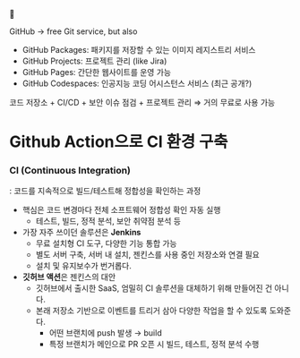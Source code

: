 <aside>
🐣

GitHub → free Git service, but also

- GitHub Packages: 패키지를 저장할 수 있는 이미지 레지스트리 서비스
- GitHub Projects: 프로젝트 관리 (like Jira)
- GitHub Pages: 간단한 웹사이트를 운영 가능
- GitHub Codespaces: 인공지능 코딩 어시스턴스 서비스 (최근 공개?)

코드 저장소 + CI/CD + 보안 이슈 점검 + 프로젝트 관리 ⇒ 거의 무료로 사용 가능

</aside>

# Github Action으로 CI 환경 구축

### CI (Continuous Integration)

: 코드를 지속적으로 빌드/테스트해 정합성을 확인하는 과정

- 핵심은 코드 변경마다 전체 소프트웨어 정합성 확인 자동 실행
    - 테스트, 빌드, 정적 분석, 보안 취약점 분석 등
- 가장 자주 쓰이던 솔루션은 **Jenkins**
    - 무료 설치형 CI 도구, 다양한 기능 통합 가능
    - 별도 서버 구축, 서버 내 설치, 젠킨스를 사용 중인 저장소와 연결 필요
    - 설치 및 유지보수가 번거롭다.
- **깃허브 액션**은 젠킨스의 대안
    - 깃허브에서 출시한 SaaS, 엄밀히 CI 솔루션을 대체하기 위해 만들어진 건 아니다.
    - 본래 저장소 기반으로 이벤트를 트리거 삼아 다양한 작업을 할 수 있도록 도와준다.
        - 어떤 브랜치에 push 발생 → build
        - 특정 브랜치가 메인으로 PR 오픈 시 빌드, 테스트, 정적 분석 수행

